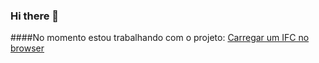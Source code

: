 ### Hi there 👋

####No momento estou trabalhando com o projeto:
[Carregar um IFC no browser](https://rebecapessoa.github.io/projetoifcweb/)

<!--
**RebecaPessoa/RebecaPessoa** is a ✨ _special_ ✨ repository because its `README.md` (this file) appears on your GitHub profile.

Here are some ideas to get you started:

- 🔭 I’m currently working on ...
- 🌱 I’m currently learning ...
- 👯 I’m looking to collaborate on ...
- 🤔 I’m looking for help with ...
- 💬 Ask me about ...
- 📫 How to reach me: ...
- 😄 Pronouns: ...
- ⚡ Fun fact: ...
-->
